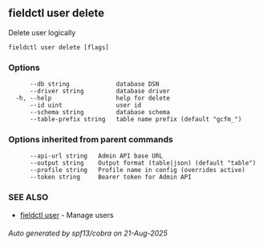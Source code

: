 ## fieldctl user delete

Delete user logically

```
fieldctl user delete [flags]
```

### Options

```
      --db string             database DSN
      --driver string         database driver
  -h, --help                  help for delete
      --id uint               user id
      --schema string         database schema
      --table-prefix string   table name prefix (default "gcfm_")
```

### Options inherited from parent commands

```
      --api-url string   Admin API base URL
      --output string    Output format (table|json) (default "table")
      --profile string   Profile name in config (overrides active)
      --token string     Bearer token for Admin API
```

### SEE ALSO

* [fieldctl user](fieldctl_user.md)	 - Manage users

###### Auto generated by spf13/cobra on 21-Aug-2025
